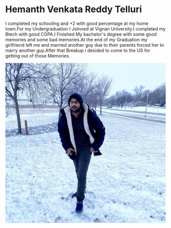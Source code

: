 # Hemanth Venkata Reddy Telluri
I completed my schooling and +2 with good percentage at my home town.For my Undergraduation I Joinned at Vignan University.I completed my Btech with good CGPA.I Finished My bachelor's degree with some good memories and some bad memories.At the end of my Graduation my girlfriend left me and married another guy due to their parents forced her to marry another guy.After that Breakup i desided to come to the US for getting out of those Memories.

![HEMANTH NEW FORMATION](my_photo.png)